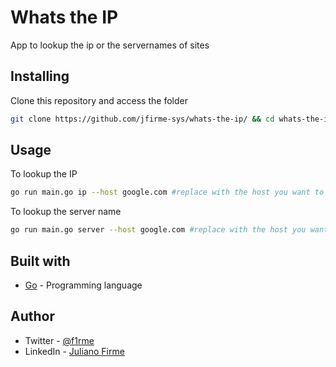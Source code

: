 # Whats the IP

App to lookup the ip or the servernames of sites

## Installing

Clone this repository and access the folder
```bash
git clone https://github.com/jfirme-sys/whats-the-ip/ && cd whats-the-ip
```

## Usage

To lookup the IP
```bash
go run main.go ip --host google.com #replace with the host you want to know the ip
```

To lookup the server name
```bash
go run main.go server --host google.com #replace with the host you want to know the server name
```

## Built with

- [Go](https://go.dev/) - Programming language

## Author

- Twitter - [@f1rme](https://www.twitter.com/f1rme)
- LinkedIn - [Juliano Firme](https://www.linkedin.com/in/juliano-asfirme/)

